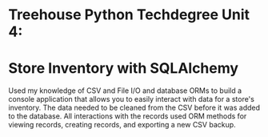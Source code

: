 #  Treehouse Python Techdegree Unit 4:
# Store Inventory with SQLAlchemy



Used my knowledge of CSV and File I/O and database ORMs to build a console application that allows you to easily interact with data for a store's inventory. The data needed to  be cleaned from the CSV before it was added to the database. All interactions with the records  used ORM methods for viewing records, creating records, and exporting a new CSV backup.

